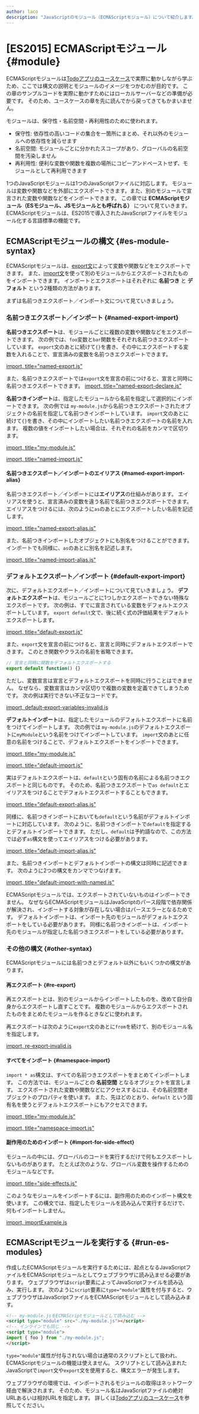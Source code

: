 ```yaml
---
author: laco
description: "JavaScriptのモジュール（ECMAScriptモジュール）について紹介します。"
---
```


# [ES2015] ECMAScriptモジュール {#module}

ECMAScriptモジュールは[Todoアプリのユースケース][]で実際に動かしながら学ぶため、ここでは構文の説明とモジュールのイメージをつかむのが目的です。
この章のサンプルコードを実際に動かすためにはローカルサーバーなどの準備が必要です。
そのため、ユースケースの章を先に読んでから戻ってきてもかまいません。

モジュールは、保守性・名前空間・再利用性のために使われます。

 * 保守性: 依存性の高いコードの集合を一箇所にまとめ、それ以外のモジュールへの依存性を減らせます
 * 名前空間: モジュールごとに分かれたスコープがあり、グローバルの名前空間を汚染しません
 * 再利用性: 便利な変数や関数を複数の場所にコピーアンドペーストせず、モジュールとして再利用できます

1つのJavaScriptモジュールは1つのJavaScriptファイルに対応します。
モジュールは変数や関数などを外部にエクスポートできます。また、別のモジュールで宣言された変数や関数などをインポートできます。
この章では **ECMAScriptモジュール（ESモジュール、JSモジュールとも呼ばれる）** について見ていきます。
ECMAScriptモジュールは、ES2015で導入されたJavaScriptファイルをモジュール化する言語標準の機能です。

## ECMAScriptモジュールの構文 {#es-module-syntax}

ECMAScriptモジュールは、[export文][]によって変数や関数などをエクスポートできます。
また、[import文][]を使って別のモジュールからエクスポートされたものをインポートできます。
インポートとエクスポートはそれぞれに **名前つき** と **デフォルト** という2種類の方法があります。

まずは名前つきエクスポート／インポート文について見ていきましょう。

### 名前つきエクスポート／インポート {#named-export-import}

**名前つきエクスポート**は、モジュールごとに複数の変数や関数などをエクスポートできます。
次の例では、`foo`変数と`bar`関数をそれぞれ名前つきエクスポートしています。
`export`文のあとに続けて`{}`を書き、その中にエクスポートする変数を入れることで、宣言済みの変数を名前つきエクスポートできます。

[import, title="named-export.js"](src/named-export.js)

また、名前つきエクスポートでは`export`文を宣言の前につけると、宣言と同時に名前つきエクスポートできます。
[import, title="named-export-declare.js"](src/named-export-declare.js)

**名前つきインポート**は、指定したモジュールから名前を指定して選択的にインポートできます。
次の例では `my-module.js`から名前つきエクスポートされたオブジェクトの名前を指定して名前つきインポートしています。
`import`文のあとに続けて`{}`を書き、その中にインポートしたい名前つきエクスポートの名前を入れます。
複数の値をインポートしたい場合は、それぞれの名前をカンマで区切ります。

[import, title="my-module.js"](src/my-module-1.js)

[import, title="named-import.js"](src/named-import.js)

#### 名前つきエクスポート／インポートのエイリアス {#named-export-import-alias}

名前つきエクスポート／インポートには**エイリアス**の仕組みがあります。
エイリアスを使うと、宣言済みの変数を違う名前で名前つきエクスポートできます。
エイリアスをつけるには、次のように`as`のあとにエクスポートしたい名前を記述します。

[import, title="named-export-alias.js"](src/named-export-alias.js)

また、名前つきインポートしたオブジェクトにも別名をつけることができます。
インポートでも同様に、`as`のあとに別名を記述します。

[import, title="named-import-alias.js"](src/named-import-alias.js)

### デフォルトエクスポート／インポート {#default-export-import}

次に、デフォルトエクスポート／インポートについて見ていきましょう。
**デフォルトエクスポート**は、モジュールごとに1つしかエクスポートできない特殊なエクスポートです。
次の例は、すでに宣言されている変数をデフォルトエクスポートしています。
`export default`文で、後に続く式の評価結果をデフォルトエクスポートします。

[import, title="default-export.js"](src/default-export.js)

また、`export`文を宣言の前につけると、宣言と同時にデフォルトエクスポートできます。
このとき関数やクラスの名前を省略できます。

<!-- exportがないため -->
<!-- doctest:disable -->
```js
// 宣言と同時に関数をデフォルトエクスポートする
export default function() {}
```
<!-- doctest:enable -->

ただし、変数宣言は宣言とデフォルトエクスポートを同時に行うことはできません。
なぜなら、変数宣言はカンマ区切りで複数の変数を定義できてしまうためです。
次の例は実行できない不正なコードです。

[import, default-export-variables-invalid.js](src/default-export-variables-invalid.js)

**デフォルトインポート**は、指定したモジュールのデフォルトエクスポートに名前をつけてインポートします。
次の例では `my-module.js`のデフォルトエクスポートに`myModule`という名前をつけてインポートしています。
`import`文のあとに任意の名前をつけることで、デフォルトエクスポートをインポートできます。

[import, title="my-module.js"](src/my-module-2.js)

[import, title="default-import.js"](src/default-import.js)

実はデフォルトエクスポートは、`default`という固有の名前による名前つきエクスポートと同じものです。
そのため、名前つきエクスポートで`as default`とエイリアスをつけることでデフォルトエクスポートすることもできます。

[import, title="default-export-alias.js"](src/default-export-alias.js)

同様に、名前つきインポートにおいても`default`という名前がデフォルトインポートに対応しています。
次のように、名前つきインポートで`default`を指定するとデフォルトインポートできます。
ただし、`default`は予約語なので、この方法では必ず`as`構文を使ってエイリアスをつける必要があります。

[import, title="default-import-alias.js"](src/default-import-alias.js)

また、名前つきインポートとデフォルトインポートの構文は同時に記述できます。
次のように2つの構文をカンマでつなげます。

[import, title="default-import-with-named.js"](src/default-import-with-named.js)

ECMAScriptモジュールでは、エクスポートされていないものはインポートできません。
なぜならECMAScriptモジュールはJavaScriptのパース段階で依存関係が解決され、インポートする対象が存在しない場合はパースエラーとなるためです。
デフォルトインポートは、インポート先のモジュールがデフォルトエクスポートをしている必要があります。
同様に名前つきインポートは、インポート先のモジュールが指定した名前つきエクスポートをしている必要があります。

### その他の構文 {#other-syntax}

ECMAScriptモジュールには名前つきとデフォルト以外にもいくつかの構文があります。

#### 再エクスポート {#re-export}

再エクスポートとは、別のモジュールからインポートしたものを、改めて自分自身からエクスポートし直すことです。
複数のモジュールからエクスポートされたものをまとめたモジュールを作るときなどに使われます。

再エクスポートは次のように`export`文のあとに`from`を続けて、別のモジュール名を指定します。

[import, re-export-invalid.js](src/re-export-invalid.js)

#### すべてをインポート {#namespace-import}

`import * as`構文は、すべての名前つきエクスポートをまとめてインポートします。
この方法では、モジュールごとの **名前空間** となるオブジェクトを宣言します。
エクスポートされた変数や関数などにアクセスするには、その名前空間オブジェクトのプロパティを使います。
また、先ほどのとおり、`default` という固有名を使うとデフォルトエクスポートにもアクセスできます。

[import, title="my-module.js"](src/my-module.js)

[import, title="namespace-import.js"](src/namespace-import.js)

#### 副作用のためのインポート {#import-for-side-effect}

モジュールの中には、グローバルのコードを実行するだけで何もエクスポートしないものがあります。
たとえば次のような、グローバル変数を操作するためのモジュールなどです。

[import, title="side-effects.js"](src/side-effects.js)

このようなモジュールをインポートするには、副作用のためのインポート構文を使います。
この構文では、指定したモジュールを読み込んで実行するだけで、何もインポートしません。

[import, importExample.js](src/import-side-effects.js)

## ECMAScriptモジュールを実行する {#run-es-modules}

作成したECMAScriptモジュールを実行するためには、起点となるJavaScriptファイルをECMAScriptモジュールとしてウェブブラウザに読み込ませる必要があります。
ウェブブラウザは`script`要素によってJavaScriptファイルを読み込み、実行します。
次のように`script`要素に`type="module"`属性を付与すると、ウェブブラウザはJavaScriptファイルをECMAScriptモジュールとして読み込みます。

```html
<!-- my-module.jsをECMAScriptモジュールとして読み込む -->
<script type="module" src="./my-module.js"></script>
<!-- インラインでも同じ -->
<script type="module">
import { foo } from "./my-module.js";
</script>
```

`type="module"`属性が付与されない場合は通常のスクリプトとして扱われ、ECMAScriptモジュールの機能は使えません。
スクリプトとして読み込まれたJavaScriptで`import`文や`export`文を使用すると、構文エラーが発生します。

ウェブブラウザの環境では、インポートされるモジュールの取得はネットワーク経由で解決されます。
そのため、モジュール名はJavaScriptファイルの絶対URLあるいは相対URLを指定します。
詳しくは[Todoアプリのユースケース][]を参照してください。


[Todoアプリのユースケース]: ../../use-case/todoapp/README.md
[export文]: https://developer.mozilla.org/ja/docs/Web/JavaScript/Reference/Statements/export
[import文]: https://developer.mozilla.org/ja/docs/Web/JavaScript/Reference/Statements/import
